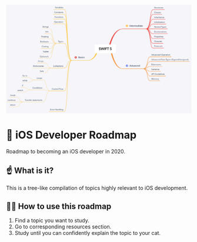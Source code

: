 ![Swift5 Roadmap](swift5-roadmap.png)

# 🚀 iOS Developer Roadmap
Roadmap to becoming an iOS developer in 2020.

## ☝️ What is it?
This is a tree-like compilation of topics highly relevant to iOS development.

## 👨‍🎓 How to use this roadmap
1. Find a topic you want to study.
2. Go to corresponding resources section.
3. Study until you can confidently explain the topic to your cat.